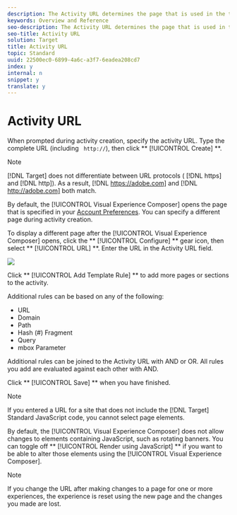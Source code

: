 ```yaml
---
description: The Activity URL determines the page that is used in the test and that opens when the test is designed.
keywords: Overview and Reference
seo-description: The Activity URL determines the page that is used in the test and that opens when the test is designed.
seo-title: Activity URL
solution: Target
title: Activity URL
topic: Standard
uuid: 22500ec0-6899-4a6c-a3f7-6eadea208cd7
index: y
internal: n
snippet: y
translate: y
---
```


# Activity URL

When prompted during activity creation, specify the activity URL. Type the complete URL (including ` http://`), then click ** [!UICONTROL  Create] **. 


>[!NOTE]
>
>[!DNL  Target] does not differentiate between URL protocols ( [!DNL  https] and [!DNL  http]). As a result, [!DNL  https://adobe.com] and [!DNL  http://adobe.com] both match. 



By default, the [!UICONTROL  Visual Experience Composer] opens the page that is specified in your [ Account Preferences](https://marketing.adobe.com/resources/help/en_US/target/target/t_account_preferences.html). You can specify a different page during activity creation. 

To display a different page after the [!UICONTROL  Visual Experience Composer] opens, click the ** [!UICONTROL  Configure] ** gear icon, then select ** [!UICONTROL  URL] **. Enter the URL in the Activity URL field. 

![](/migration-test-20180813/assets/url-config.png) 

Click ** [!UICONTROL  Add Template Rule] ** to add more pages or sections to the activity. 

Additional rules can be based on any of the following: 


* URL
* Domain
* Path
* Hash (#) Fragment
* Query
* mbox Parameter


Additional rules can be joined to the Activity URL with AND or OR. All rules you add are evaluated against each other with AND. 

Click ** [!UICONTROL  Save] ** when you have finished. 

<a id="section_373CAB401E6A43EFA4D82E000581A4D3"></a>


>[!NOTE]
>
>If you entered a URL for a site that does not include the [!DNL  Target] Standard JavaScript code, you cannot select page elements. 



By default, the [!UICONTROL  Visual Experience Composer] does not allow changes to elements containing JavaScript, such as rotating banners. You can toggle off ** [!UICONTROL  Render using JavaScript] ** if you want to be able to alter those elements using the [!UICONTROL  Visual Experience Composer]. 


>[!NOTE]
>
>If you change the URL after making changes to a page for one or more experiences, the experience is reset using the new page and the changes you made are lost.


